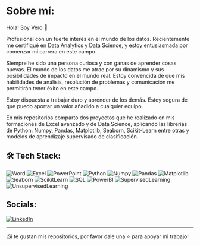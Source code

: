

<!--
**veroivega13/veroivega13** is a ✨ _special_ ✨ repository because its `README.md` (this file) appears on your GitHub profile.

Here are some ideas to get you started:

- 🔭 I’m currently working on ...
- 🌱 I’m currently learning ...
- 👯 I’m looking to collaborate on ...
- 🤔 I’m looking for help with ...
- 💬 Ask me about ...
- 📫 How to reach me: ...
- 😄 Pronouns: ...
- ⚡ Fun fact: ...
-->
# Sobre mí:

Hola! Soy Vero 👋

Profesional con un fuerte interés en el mundo de los datos. Recientemente me certifiqué en Data Analytics y Data Science, y estoy entusiasmada por comenzar mi carrera en este campo.

Siempre he sido una persona curiosa y con ganas de aprender cosas nuevas. El mundo de los datos me atrae por su dinamismo y sus posibilidades de impacto en el mundo real. Estoy convencida de que mis habilidades de análisis, resolución de problemas y comunicación me permitirán tener éxito en este campo.

Estoy dispuesta a trabajar duro y aprender de los demás. Estoy segura de que puedo aportar un valor añadido a cualquier equipo.

En mis repositorios comparto dos proyectos que he realizado en mis formaciones de Excel avanzado y de Data Science, aplicando las librerías de Python: Numpy, Pandas, Matplotlib, Seaborn, Scikit-Learn entre otras y modelos de aprendizaje supervisado de clasificación.

## 🛠 Tech Stack:

![Word](https://img.shields.io/badge/Office-Word-blue)
![Excel](https://img.shields.io/badge/Office-Excel-brightgreen)
![PowerPoint](https://img.shields.io/badge/Office-PowerPoint-yellowgreen)
![Python](https://img.shields.io/badge/Programming-Python-blue)
![Numpy](https://img.shields.io/badge/Python-Numpy-informational)
![Pandas](https://img.shields.io/badge/Python-Pandas-blue)
![Matplotlib](https://img.shields.io/badge/Python-Matplotlib-yellow)
![Seaborn](https://img.shields.io/badge/Python-Seaborn-lightgrey)
![ScikitLearn](https://img.shields.io/badge/Python-Scikit--Learn-orange)
![SQL](https://img.shields.io/badge/Databases-SQL-blue)
![PowerBI](https://img.shields.io/badge/Data_Visualization-Power_BI-yellowgreen)
![SupervisedLearning](https://img.shields.io/badge/Machine_Learning-Supervised_learning-blue)
![UnsupervisedLearning](https://img.shields.io/badge/Machine_Learning-Unsupervised_learning-orange)

## Socials:

[![LinkedIn](https://img.shields.io/badge/LinkedIn-0077B5?style=flat&logo=linkedin&logoColor=white)](Your_LinkedIn_Profile_Link)

---

¡Si te gustan mis repositorios, por favor dale una ⭐ para apoyar mi trabajo!
